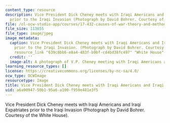 ```yaml
---
content_type: resource
description: Vice President Dick Cheney meets with Iraqi Americans and Iraqi Expatriates
  prior to the Iraqi Invasion (Photograph by David Bohrer. Courtesy of the White House).
file: /ol-ocw-studio-app/courses/17-432-causes-of-war-theory-and-method-fall-2003/a6a9094750b195a6a100f959e481e3f5_17-432f03.jpg
file_size: 113655
file_type: image/jpeg
image_metadata:
  caption: Vice President Dick Cheney meets with Iraqi Americans and Iraqi Expatriates
    prior to the Iraqi Invasion. (Photograph by David Bohrer. Courtesy of the {{%
    resource_link "639c8bb6-e8a4-483f-b9bf-cd4bd38fc497" "White House" %}}).
  credit: ''
  image-alt: A photograph of V.P. Cheney meeting with Iraqi Americans and Iraqi Expatriates.
learning_resource_types: []
license: https://creativecommons.org/licenses/by-nc-sa/4.0/
ocw_type: OCWImage
resourcetype: Image
title: Vice President Dick Cheney meets with Iraqi Americans and Iraqi Expatriates
uid: a6a90947-50b1-95a6-a100-f959e481e3f5
---
```

Vice President Dick Cheney meets with Iraqi Americans and Iraqi Expatriates prior to the Iraqi Invasion (Photograph by David Bohrer. Courtesy of the White House).